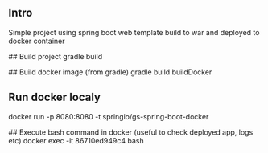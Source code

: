 ## Intro
Simple project using spring boot web template build to war and deployed to docker container 

## Build project
gradle build

## Build docker image (from gradle)
gradle build buildDocker

## Run docker localy
docker run -p 8080:8080 -t springio/gs-spring-boot-docker

## Execute bash command in docker (useful to check deployed app, logs etc)
docker exec -it 86710ed949c4 bash

